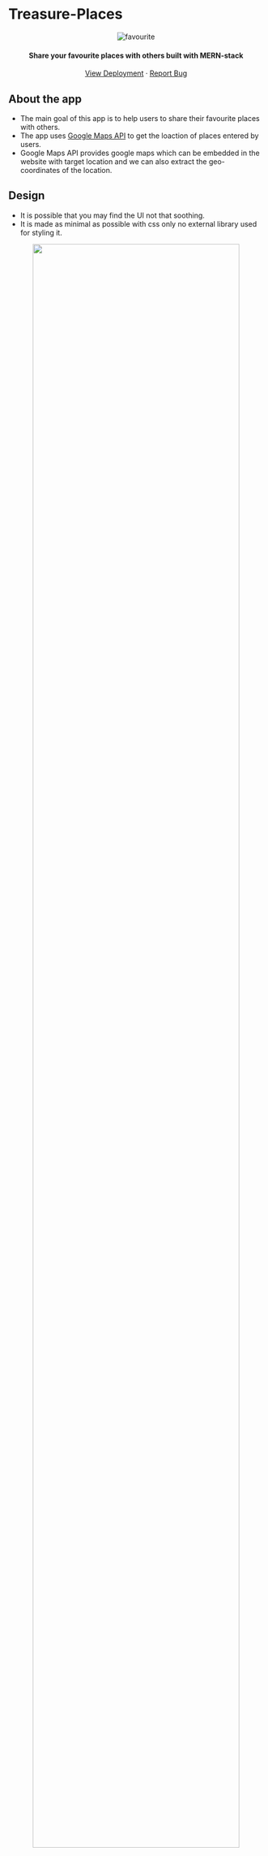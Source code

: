 # Treasure-Places

<div align="center">
  <a>
    <img src="https://cdn-icons-png.flaticon.com/64/3953/3953880.png" alt="favourite" />
  </a>

<h4 align="center">Share your favourite places with others built with MERN-stack</h4>

  <p align="center">
    <a href="">View Deployment</a>
    ·
    <a href="https://github.com/im-abhi/treasure-places/issues">Report Bug</a>
  </p>
</div>

## About the app

- The main goal of this app is to help users to share their favourite places with others.
- The app uses [Google Maps API](https://developers.google.com/maps/apis-by-platform) to get the loaction of places entered by users.
- Google Maps API provides google maps which can be embedded in the website with target location and we can also extract the geo-coordinates of the location.

## Design

- It is possible that you may find the UI not that soothing.
- It is made as minimal as possible with css only no external library used for styling it.

<p align="center">
<img src="https://user-images.githubusercontent.com/86161191/184145492-71c16ced-8ea7-42a0-821e-78e4c089e6dc.png" width="90%"/>
</p>
<!--
![image](https://user-images.githubusercontent.com/86161191/184145492-71c16ced-8ea7-42a0-821e-78e4c089e6dc.png)
-->

## Built With 🛠

- [![MongoDB][mongodb]][mongodb-url]
- [![Express][express.js]][express-url]
- [![React][react.js]][react-url]
- [![Node][node.js]][node-url]

[express.js]: https://img.shields.io/badge/express.js-cb776d?style=for-the-badge&logo=express&logoColor=white
[express-url]: http://expressjs.com/
[node.js]: https://img.shields.io/badge/node.js-9bc148?style=for-the-badge&logo=nodedotjs&logoColor=white
[node-url]: https://nodejs.org/en/
[mongodb]: https://img.shields.io/badge/mongodb-52584a?style=for-the-badge&logo=mongodb&logoColor=389c44
[mongodb-url]: https://www.mongodb.com/
[react.js]: https://img.shields.io/badge/React-276191?style=for-the-badge&logo=react&logoColor=65cbe9
[react-url]: https://reactjs.org/

## About MERN-Stack

MERN stands for MongoDB, Express, React, Node, after the four key technologies that make up the stack.

- MongoDB - document database
- Express(.js) - Node.js web framework
- React(.js) - a client-side JavaScript framework
- Node(.js) - the premier JavaScript web server

Express and Node make up the middle (application) tier. Express.js is a server-side web framework, and Node.js the popular and powerful JavaScript server platform. Regardless of which variant you choose, ME(RVA)N is the ideal approach to working with JavaScript and JSON, all the way through.

## Setup

1. Fork and clone the repository locally.
2. Navigate to the cloned folder
3. Download the latest version of [Node.js](https://nodejs.org/en/download/) for your OS
4. Install [yarn](https://yarnpkg.com/) globally with the command

```
npm install yarn --global
```

4. Starting the frontend client

```
cd frontend
yarn install
yarn start
```

5. Starting the backend server

```
cd backend
yarn install
yarn start
```

## Contributing

Contributions are what make the open source community such an amazing place to learn, inspire, and create. Any contributions you make are **greatly appreciated**.

If you have a suggestion that would make this better, please fork the repo and create a pull request. You can also simply open an issue with the tag "enhancement" or "feature".
Don't forget to give the project a star!

1. Fork the Project
2. Create your Feature Branch (`git checkout -b feature/AmazingFeature`)
3. Commit your Changes (`git commit -m 'Add some AmazingFeature'`)
4. Push to the Branch (`git push origin feature/AmazingFeature`)
5. Open a Pull Request

## License

This application is released under MIT License for fair use (see [License](https://github.com/im-abhi/Clouddy/blob/master/LICENSE)).
